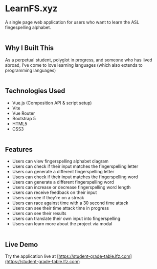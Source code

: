 # LearnFS.xyz
A single page web application for users who want to learn the ASL fingespelling alphabet.
<br><br>
## Why I Built This
As a perpetual student, polyglot in progress, and someone who has lived abroad, I've come to love learning languages (which also extends to programming languages)
<br><br>
## Technologies Used
- Vue.js (Composition API & script setup)
- Vite
- Vue Router
- Bootstrap 5
- HTML5
- CSS3
<br><br>
## Features
- Users can view fingerspelling alphabet diagram
- Users can check if their input matches the fingerspelling letter
- Users can generate a different fingerspelling letter
- Users can check if their input matches the fingerspelling word
- Users can generate a different fingerspelling word
- Users can increase or decrease fingerspelling word length
- Users can receive feedback on their input
- Users can see if they're on a streak
- Users can race against time with a 30 second time attack
- Users can see their time attack time in progress
- Users can see their results
- Users can translate their own input into fingerspelling 
- Users can learn more about the project via modal
<br><br>
## Live Demo
Try the application live at [https://student-grade-table.lfz.com](https://student-grade-table.lfz.com)